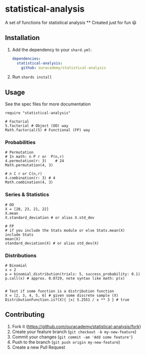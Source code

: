 # statistical-analysis

A set of functions for statistical analysis
** Created just for fun 😃

## Installation

1. Add the dependency to your `shard.yml`:

   ```yaml
   dependencies:
     statistical-analysis:
       github: ouracademy/statistical-analysis
   ```

2. Run `shards install`

## Usage

See the spec files for more documentation

```crystal
require "statistical-analysis"

# Factorial
5.factorial # Object (OO) way
Math.factorial(5) # Functional (FP) way
```

### Probabilities
```crystal
# Permutation
# In math: n P r or  P(n,r)  
4.permutation(r: 3)    # 24
Math.permutation(4, 3)

# n C r or C(n,r) 
4.combination(r: 3) # 4
Math.combination(4, 3)
```

### Series & Statistics
```crystal
# OO
X = [20, 23, 21, 22]
X.mean
X.standard_deviation # or alias X.std_dev

# FP
# if you include the Stats module or else Stats.mean(X)
include Stats
mean(X)
standard_deviation(X) # or alias std_dev(X)
```

### Distributions
```crystal
# Binomial 
x = 2
p = binomial_distribution(trials: 5, success_probability: 0.1)
p.call(x) # approx. 0.0729, note syntax like math: p(x)


# Test if some function is a distribution function
X = [2, 3, 4, 5, 6] # given some discrete sample (X)
DistributionFunction.is?(X){ |x| 5.2551 / x ** 3 } # true
```

## Contributing

1. Fork it (<https://github.com/ouracademy/statistical-analysis/fork>)
2. Create your feature branch (`git checkout -b my-new-feature`)
3. Commit your changes (`git commit -am 'Add some feature'`)
4. Push to the branch (`git push origin my-new-feature`)
5. Create a new Pull Request

